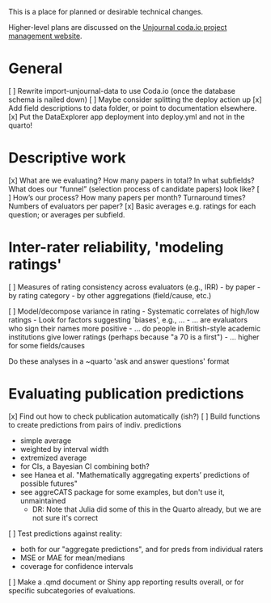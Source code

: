 This is a place for planned or desirable technical changes.

Higher-level plans are discussed on
the [Unjournal coda.io project management website](https://coda.io/d/Project-Management-UJ_dOyXJoZ6imx/Projects_subw9#Projects_tuA9I/r30&view=full).

# General

[ ] Rewrite import-unjournal-data to use Coda.io (once the database schema is
    nailed down)
[ ] Maybe consider splitting the deploy action up
[x] Add field descriptions to data folder, or point to documentation elsewhere.
[x] Put the DataExplorer app deployment into deploy.yml and not in 
    the quarto!


# Descriptive work

[x] What are we evaluating? How many papers in total? In what subfields? What does our “funnel” (selection process of candidate papers) look like?
[ ] How’s our process? How many papers per month? Turnaround times?
  Numbers of evaluators per paper?
[x] Basic averages e.g. ratings for each question; or averages per subfield.


# Inter-rater reliability, 'modeling ratings'

[ ] Measures of rating consistency across evaluators (e.g., IRR)
    - by paper
    - by rating category
    - by other aggregations (field/cause, etc.)

[  ] Model/decompose variance in rating
    - Systematic correlates of high/low ratings
    - Look for factors suggesting 'biases', e.g.,  ...
    - ... are evaluators who sign their names more positive
    - ... do people in British-style academic institutions give lower ratings 
      (perhaps because "a 70 is a first")
    - ... higher for some fields/causes

Do these analyses in a ~quarto 'ask and answer questions' format

# Evaluating publication predictions

[x] Find out how to check publication automatically (ish?)
[ ] Build functions to create predictions from pairs of indiv. predictions
  - simple average
  - weighted by interval width
  - extremized average
  - for CIs, a Bayesian CI combining both?
  - see Hanea et al.
    "Mathematically aggregating experts’ predictions of possible futures"
  - see aggreCATS package for some examples, but don't use it, unmaintained
    - DR: Note that Julia did some of this in the Quarto already, but we are not sure it's correct

[ ] Test predictions against reality:
  - both for our "aggregate predictions", and for preds from individual raters
  - MSE or MAE for mean/medians
  - coverage for confidence intervals

[ ] Make a .qmd document or Shiny app reporting results overall, or for specific subcategories of evaluations.
